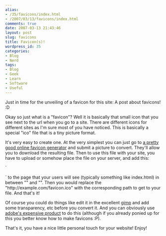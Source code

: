 ```yaml
---
alias:
- /35/favicons/index.html
- /2007/03/13/favicons/index.html
comments: true
date: 2007-03-13 21:43:46
layout: post
slug: favicons
title: Favicon(s)!
wordpress_id: 35
categories:
- Blog
- Nerd
tags:
- Blog
- Geek
- Learn
- Software
- Useful
---
```


Just in time for the unveiling of a favicon for this site:
A post about favicons!  :D

Okay so just what is a "favicon"?  Well it is basically that small icon that you see next to the url when you go to a site.  There are different icons for different sites as I'm sure most of you have noticed.  This is basically a special "ico" file that is a tiny picture format.  

It's very easy to create one.  At the very simplest you can just go to [a pretty good online favicon generator](http://www.html-kit.com/favicon/) and submit a picture to convert.  They'll allow you to download the resulting file.  Then to use this file with your site, you have to upload or somehow place the file on your server, and add this:

`<link rel="shortcut icon" 
href="http://example.com/favicon.ico" type="image/x-icon">
</link>
`
to the page that your users will see (typically something like index.html) in between "<head>" and "</head>".  Then you would replace the "http://example.com/favicon.ico" with the corresponding path to get to your file.  And that's it!

Of course you could do things like edit it in the excellent [gimp](http://gimp.org/) and add some transparency, etc before you convert it.  And you can obviously use [adobe's expensive product](http://www.adobe.com/products/photoshop/) to do this (although if you already ponied up for this you better know how to make favicons :P).

That's it, you have a nice little personal touch for your website!  Enjoy!
